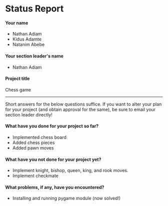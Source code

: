 # Status Report

#### Your name
- Nathan Adiam
- Kidus Adamte
- Natanim Abebe

#### Your section leader's name

- Nathan Adiam

#### Project title

Chess game

***

Short answers for the below questions suffice. If you want to alter your plan for your project (and obtain approval for the same), be sure to email your section leader directly!

#### What have you done for your project so far?

- Implemented chess board
- Added chess pieces 
- Added pawn moves 

#### What have you not done for your project yet?

- Implement knight, bishop, queen, king, and rook moves.
- Implement checkmate

#### What problems, if any, have you encountered?

- Installing and running pygame module (now solved!)


